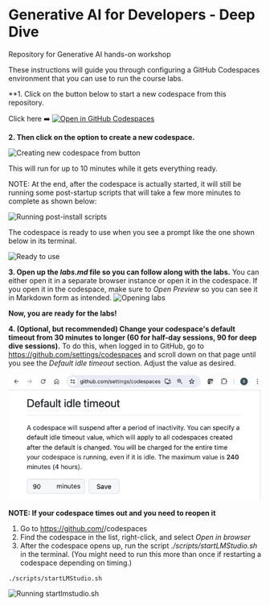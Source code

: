 # Generative AI for Developers - Deep Dive

Repository for Generative AI hands-on workshop

These instructions will guide you through configuring a GitHub Codespaces environment that you can use to run the course labs. 

**1. Click on the button below to start a new codespace from this repository.

Click here ➡️  [![Open in GitHub Codespaces](https://github.com/codespaces/badge.svg)](https://codespaces.new/skillrepos/gen-ai-dd?quickstart=1)

**2. Then click on the option to create a new codespace.**

![Creating new codespace from button](./images/dga01.png?raw=true "Creating new codespace from button")

This will run for up to 10 minutes while it gets everything ready.

NOTE: At the end, after the codespace is actually started, it will still be running some post-startup scripts that will take a few more minutes to complete as shown below:

![Running post-install scripts](./images/dga66.png?raw=true "Running post-install scripts")

The codespace is ready to use when you see a prompt like the one shown below in its terminal.

![Ready to use](./images/dga67.png?raw=true "Ready to use")


**3. Open up the *labs.md* file so you can follow along with the labs.**
You can either open it in a separate browser instance or open it in the codespace. If you open it in the codespace, make sure to *Open Preview* so you can see it in Markdown form as intended.
![Opening labs](./images/dga07.png?raw=true "Opening labs")

**Now, you are ready for the labs!**

**4. (Optional, but recommended) Change your codespace's default timeout from 30 minutes to longer (60 for half-day sessions, 90 for deep dive sessions).**
To do this, when logged in to GitHub, go to https://github.com/settings/codespaces and scroll down on that page until you see the *Default idle timeout* section. Adjust the value as desired.

![Changing codespace idle timeout value](./images/dga56.png?raw=true "Changing codespace idle timeout value")

**NOTE: If your codespace times out and you need to reopen it**

1. Go to https://github.com/<your github userid>/codespaces
2. Find the codespace in the list, right-click, and select *Open in browser*
3. After the codespace opens up, run the script *./scripts/startLMStudio.sh* in the terminal. (You might need to run this more than once if restarting a codespace depending on timing.)
```
./scripts/startLMStudio.sh
```

![Running startlmstudio.sh](./images/dga06.png?raw=true "Running startlmstudio.sh")


<br/><br/>

